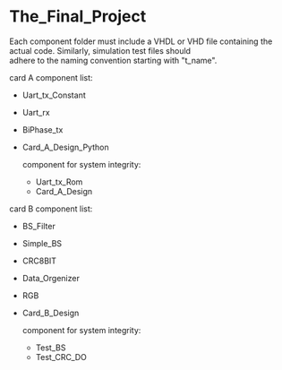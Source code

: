 # The_Final_Project

 Each component folder must include a VHDL or VHD file containing the actual code. Similarly, simulation test files should  
 adhere to the naming convention starting with "t_name".

card A component list:

- Uart_tx_Constant
- Uart_rx
- BiPhase_tx
- Card_A_Design_Python

  component for system integrity:

  - Uart_tx_Rom
  - Card_A_Design
 
card B component list:

- BS_Filter
- Simple_BS
- CRC8BIT
- Data_Orgenizer
- RGB
- Card_B_Design

  component for system integrity:

  - Test_BS
  - Test_CRC_DO
